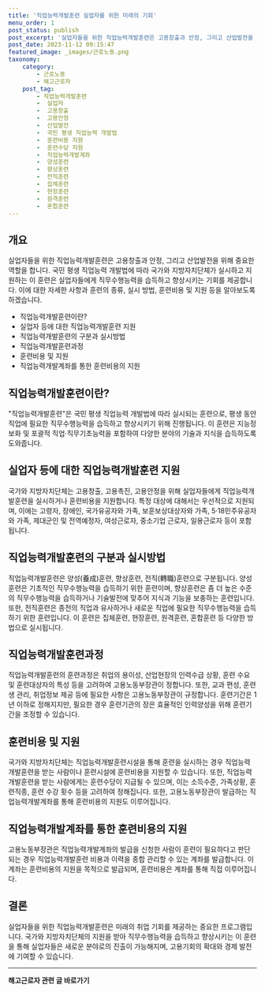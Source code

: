 ```yaml
---
title: '직업능력개발훈련 실업자를 위한 미래의 기회'
menu_order: 1
post_status: publish
post_excerpt: '실업자들을 위한 직업능력개발훈련은 고용창출과 안정, 그리고 산업발전을 위해 중요한 역할을 합니다. 국민 평생 직업능력 개발법에 따라 국가와 지방자치단체가 실시하고 지원하는 이 훈련은 실업자들에게 직무수행능력을 습득하고 향상시키는 기회를 제공합니다. 이에 대한 자세한 사항과 훈련의 종류, 실시 방법, 훈련비용 및 지원 등을 알아보도록 하겠습니다.'
post_date: 2023-11-12 09:15:47
featured_image: _images/근로노동.png
taxonomy:
    category:
        - 근로노동
        - 해고근로자
    post_tag:
        - 직업능력개발훈련
        -  실업자
        -  고용창출
        -  고용안정
        -  산업발전
        -  국민 평생 직업능력 개발법
        -  훈련비용 지원
        -  훈련수당 지원
        -  직업능력개발계좌
        -  양성훈련
        -  향상훈련
        -  전직훈련
        -  집체훈련
        -  현장훈련
        -  원격훈련
        -  혼합훈련
---
```



## 개요
실업자들을 위한 직업능력개발훈련은 고용창출과 안정, 그리고 산업발전을 위해 중요한 역할을 합니다. 국민 평생 직업능력 개발법에 따라 국가와 지방자치단체가 실시하고 지원하는 이 훈련은 실업자들에게 직무수행능력을 습득하고 향상시키는 기회를 제공합니다. 이에 대한 자세한 사항과 훈련의 종류, 실시 방법, 훈련비용 및 지원 등을 알아보도록 하겠습니다.

- 직업능력개발훈련이란?
- 실업자 등에 대한 직업능력개발훈련 지원
- 직업능력개발훈련의 구분과 실시방법
- 직업능력개발훈련과정
- 훈련비용 및 지원
- 직업능력개발계좌를 통한 훈련비용의 지원

## 직업능력개발훈련이란?
"직업능력개발훈련"은 국민 평생 직업능력 개발법에 따라 실시되는 훈련으로, 평생 동안 직업에 필요한 직무수행능력을 습득하고 향상시키기 위해 진행됩니다. 이 훈련은 지능정보화 및 포괄적 직업·직무기초능력을 포함하여 다양한 분야의 기술과 지식을 습득하도록 도와줍니다.

## 실업자 등에 대한 직업능력개발훈련 지원
국가와 지방자치단체는 고용창출, 고용촉진, 고용안정을 위해 실업자들에게 직업능력개발훈련을 실시하거나 훈련비용을 지원합니다. 특정 대상에 대해서는 우선적으로 지원되며, 이에는 고령자, 장애인, 국가유공자와 가족, 보훈보상대상자와 가족, 5·18민주유공자와 가족, 제대군인 및 전역예정자, 여성근로자, 중소기업 근로자, 일용근로자 등이 포함됩니다.

## 직업능력개발훈련의 구분과 실시방법
직업능력개발훈련은 양성(養成)훈련, 향상훈련, 전직(轉職)훈련으로 구분됩니다. 양성훈련은 기초적인 직무수행능력을 습득하기 위한 훈련이며, 향상훈련은 좀 더 높은 수준의 직무수행능력을 습득하거나 기술발전에 맞추어 지식과 기능을 보충하는 훈련입니다. 또한, 전직훈련은 종전의 직업과 유사하거나 새로운 직업에 필요한 직무수행능력을 습득하기 위한 훈련입니다. 이 훈련은 집체훈련, 현장훈련, 원격훈련, 혼합훈련 등 다양한 방법으로 실시됩니다.

## 직업능력개발훈련과정
직업능력개발훈련의 훈련과정은 취업의 용이성, 산업현장의 인력수급 상황, 훈련 수요 및 훈련대상자의 특성 등을 고려하여 고용노동부장관이 정합니다. 또한, 교과 편성, 훈련생 관리, 취업정보 제공 등에 필요한 사항은 고용노동부장관이 규정합니다. 훈련기간은 1년 이하로 정해지지만, 필요한 경우 훈련기관의 장은 효율적인 인력양성을 위해 훈련기간을 조정할 수 있습니다.

## 훈련비용 및 지원
국가와 지방자치단체는 직업능력개발훈련시설을 통해 훈련을 실시하는 경우 직업능력개발훈련을 받는 사람이나 훈련시설에 훈련비용을 지원할 수 있습니다. 또한, 직업능력개발훈련을 받는 사람에게는 훈련수당이 지급될 수 있으며, 이는 소득수준, 가족상황, 훈련직종, 훈련 수강 횟수 등을 고려하여 정해집니다. 또한, 고용노동부장관이 발급하는 직업능력개발계좌를 통해 훈련비용의 지원도 이루어집니다.

## 직업능력개발계좌를 통한 훈련비용의 지원
고용노동부장관은 직업능력개발계좌의 발급을 신청한 사람이 훈련이 필요하다고 판단되는 경우 직업능력개발훈련 비용과 이력을 종합 관리할 수 있는 계좌를 발급합니다. 이 계좌는 훈련비용의 지원을 목적으로 발급되며, 훈련비용은 계좌를 통해 직접 이루어집니다.

## 결론
실업자들을 위한 직업능력개발훈련은 미래의 취업 기회를 제공하는 중요한 프로그램입니다. 국가와 지방자치단체의 지원을 받아 직무수행능력을 습득하고 향상시키는 이 훈련을 통해 실업자들은 새로운 분야로의 진출이 가능해지며, 고용기회의 확대와 경제 발전에 기여할 수 있습니다.
<!-- wp:separator -->
<hr class="wp-block-separator has-alpha-channel-opacity"/>
<!-- /wp:separator -->

<!-- wp:group {"backgroundColor":"base","layout":{"type":"constrained"}} -->
<div class="wp-block-group has-base-background-color has-background"><!-- wp:paragraph {"align":"center","fontSize":"medium"} -->
<p class="has-text-align-center has-large-font-size"><strong>해고근로자 관련 글 바로가기</strong></p>
<!-- /wp:paragraph -->


<!-- wp:latest-posts
{"categories":[{"id":12660,"count":19,"description":"","link":"https://uknowlaw.com/category/%ed%95%b4%ea%b3%a0%ea%b7%bc%eb%a1%9c%ec%9e%90/","name":"해고근로자","slug":"해고근로자","taxonomy":"category","parent":0,"meta":[],"_links":{"self":[{"href":"https://uknowlaw.com/wp-json/wp/v2/categories/12660"}],"collection":[{"href":"https://uknowlaw.com/wp-json/wp/v2/categories"}],"about":[{"href":"https://uknowlaw.com/wp-json/wp/v2/taxonomies/category"}],"wp:post_type":[{"href":"https://uknowlaw.com/wp-json/wp/v2/posts?categories=12660"}],"curies":[{"name":"wp","href":"https://api.w.org/{rel}","templated":true}]}}],"postsToShow":100,"excerptLength":28,"postLayout":"grid","columns":2,"featuredImageAlign":"left","featuredImageSizeSlug":"large","fontSize":"medium"} /--></div>
<!-- /wp:group -->